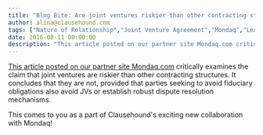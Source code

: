 ```yaml
---
title: "Blog Bite: Are joint ventures riskier than other contracting structures?"
author: alina@clausehound.com
tags: ["Nature of Relationship","Joint Venture Agreement","Mondaq","Learn","Australia"]
date: 2016-08-11 00:00:00
description: "This article posted on our partner site Mondaq.com critically examines the claim that joint ventures are riskier than other contracting structures. It concludes that they are not, provided that parti..."
---
```


[This article posted on our partner site Mondaq.com](http://www.mondaq.com/australia/x/518056/Contract+Law/Dangerous+Alliances+Is+Peter+Druker+right+about+Joint+Ventures) critically examines the claim that joint ventures are riskier than other contracting structures. It concludes that they are not, provided that parties seeking to avoid fiduciary obligations also avoid JVs or establish robust dispute resolution mechanisms.

This comes to you as a part of Clausehound's exciting new collaboration with Mondaq!